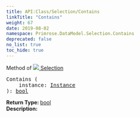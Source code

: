 ```yaml
---
title: API:Class/Selection/Contains
linkTitle: "Contains"
weight: 67
date: 2019-08-02
namespace: Primrose.DataModel.Selection.Contains
deprecated: false
no_list: true
toc_hide: true
---
```

Method of <a href="/docs/api-reference/Class/Selection"><img src="/icons/silk/surface.png"/>&nbsp;Selection</a>
<pre class="method-declaration">
Contains (
    instance: <a class="type" href="/docs/api-reference/Class/Instance">Instance</a>
): <a class="type" href="/docs/api-reference/System/Primitives#boolean">bool</a></pre>
<b>Return Type: </b>
<a class="type" href="/docs/api-reference/System/Primitives#boolean">bool</a>
<br/>
<b>Description: </b>